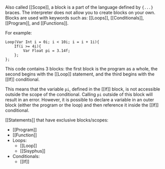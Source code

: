 Also called [[Scope]], a block is a part of the language defined by `{...}` braces. The interpreter does not allow you to create blocks on your own. Blocks are used with keywords such as: [[Loops]], [[Conditionals]], [[Program]], and [[Functions]].

For example:
```
Loop(Var Int i = 0i; i < 10i; i = i + 1i){
	If(i >= 4i){
		Var Float pi = 3.14f;
	};	
};
```
This code contains 3 blocks: the first block is the program as a whole, the second begins with the [[Loop]] statement, and the third begins with the [[If]] conditional.

This means that the variable `pi`, defined in the [[If]] block, is not accessible outside the scope of the conditional. Calling `pi` outside of this block will result in an error. However, it is possible to declare a variable in an outer block (either the program or the loop) and then reference it inside the [[If]] conditional.

[[Statements]] that have exclusive blocks/scopes:
- [[Program]]
- [[Function]]
- Loops:
    - [[Loop]]
    - [[Sisyphus]]
- Conditionals:
    - [[If]]
